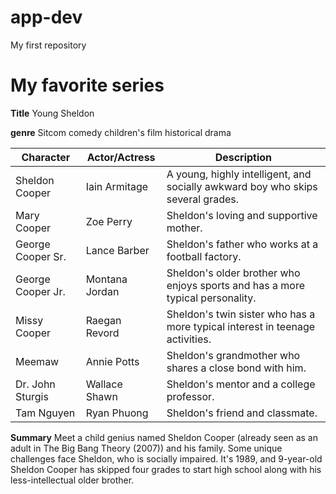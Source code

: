 # app-dev
My first repository


# My favorite series

**Title** Young Sheldon

**genre**
Sitcom
comedy
children's film
historical drama

| Character       | Actor/Actress        | Description                                |
|-----------------|----------------------|--------------------------------------------|
| Sheldon Cooper  | Iain Armitage        | A young, highly intelligent, and socially awkward boy who skips several grades. |
| Mary Cooper     | Zoe Perry            | Sheldon's loving and supportive mother.    |
| George Cooper Sr.| Lance Barber         | Sheldon's father who works at a football factory. |
| George Cooper Jr.| Montana Jordan       | Sheldon's older brother who enjoys sports and has a more typical personality. |
| Missy Cooper    | Raegan Revord        | Sheldon's twin sister who has a more typical interest in teenage activities. |
| Meemaw          | Annie Potts          | Sheldon's grandmother who shares a close bond with him. |
| Dr. John Sturgis| Wallace Shawn        | Sheldon's mentor and a college professor.  |
| Tam Nguyen      | Ryan Phuong          | Sheldon's friend and classmate.            |

**Summary** Meet a child genius named Sheldon Cooper (already seen as an adult in The Big Bang Theory (2007)) and his family. Some unique challenges face Sheldon, who is socially impaired. It's 1989, and 9-year-old Sheldon Cooper has skipped four grades to start high school along with his less-intellectual older brother.

